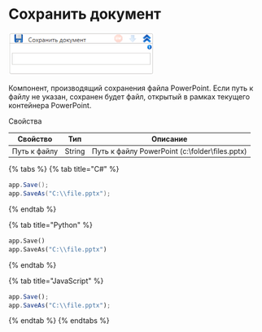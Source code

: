 # Сохранить документ

![](<../../../.gitbook/assets/image (851).png>)



Компонент, производящий сохранения файла PowerPoint. Если путь к файлу не указан, сохранен будет файл, открытый в рамках текущего контейнера PowerPoint.

Свойства

| Свойство     | Тип    | Описание                                       |
| ------------ | ------ | ---------------------------------------------- |
| Путь к файлу | String | Путь к файлу PowerPoint (c:\folder\files.pptx) |

{% tabs %}
{% tab title="C#" %}
```csharp
app.Save();
app.SaveAs("C:\\file.pptx");
```
{% endtab %}

{% tab title="Python" %}
```python
app.Save()
app.SaveAs("C:\\file.pptx")
```
{% endtab %}

{% tab title="JavaScript" %}
```javascript
app.Save();
app.SaveAs("C:\\file.pptx");
```
{% endtab %}
{% endtabs %}

